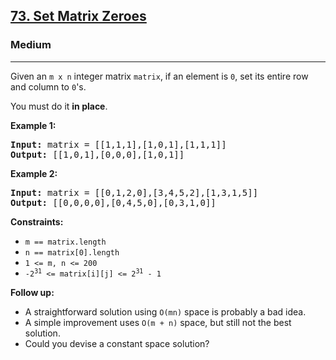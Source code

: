 ### <h2><a href="https://leetcode.com/problems/set-matrix-zeroes/">73. Set Matrix Zeroes</a></h2>  
<h3>Medium</h3>  
<hr>  
<div>  
<p>Given an <code>m x n</code> integer matrix <code>matrix</code>, if an element is <code>0</code>, set its entire row and column to <code>0</code>'s.</p>  

<p>You must do it <strong>in place</strong>.</p>  

<p><strong>Example 1:</strong></p>  
<pre>
<strong>Input:</strong> matrix = [[1,1,1],[1,0,1],[1,1,1]]  
<strong>Output:</strong> [[1,0,1],[0,0,0],[1,0,1]]  
</pre>  

<p><strong>Example 2:</strong></p>  
<pre>
<strong>Input:</strong> matrix = [[0,1,2,0],[3,4,5,2],[1,3,1,5]]  
<strong>Output:</strong> [[0,0,0,0],[0,4,5,0],[0,3,1,0]]  
</pre>  

<p><strong>Constraints:</strong></p>  
<ul>  
  <li><code>m == matrix.length</code></li>  
  <li><code>n == matrix[0].length</code></li>  
  <li><code>1 <= m, n <= 200</code></li>  
  <li><code>-2<sup>31</sup> <= matrix[i][j] <= 2<sup>31</sup> - 1</code></li>  
</ul>  

<p><strong>Follow up:</strong></p>  
<ul>  
  <li>A straightforward solution using <code>O(mn)</code> space is probably a bad idea.</li>  
  <li>A simple improvement uses <code>O(m + n)</code> space, but still not the best solution.</li>  
  <li>Could you devise a constant space solution?</li>  
</ul>  
</div>
